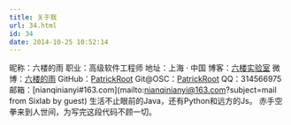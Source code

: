```yaml
---
title: 关于我
url: 34.html
id: 34
date: 2014-10-25 10:52:14
---
```


昵称：六楼的雨 职业：高级软件工程师 地址：上海 · 中国 博客：[六楼实验室](https://blog.sixlab.cn/ "六楼实验室") 微博：[六楼的雨](http://weibo.com/314566975 "六楼的雨") GitHub：[PatrickRoot](https://github.com/PatrickRoot "PatrickRoot") Git@OSC：[PatrickRoot](http://git.oschina.net/PatrickRoot "PatrickRoot") QQ：314566975 邮箱：[nianqinianyi#163.com](mailto:nianqinianyi@163.com?subject=mail from Sixlab by guest) 生活不止眼前的Java，还有Python和远方的Js。 赤手空拳来到人世间，为写完这段代码不顾一切。